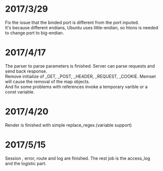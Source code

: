 # 2017/3/29
Fix the issue that the binded port is different from the port inputed.  
It's because different endians, Ubuntu uses little-endian, so htons is needed to change port to big-endian.

# 2017/4/17
The parser to parse parameters is finished. 
Server can parse requests and send back response.  
Remove initialize of _GET, _POST, _HEADER, _REQUEST, _COOKIE. Memset will cause the removal of the map objects.  
And fix some problems with references invoke a temporary varible or a const variable.  

# 2017/4/20
Render is finished with simple replace_regex.(variable support)

# 2017/5/15
Session , error, route and log are finished. The rest job is the access_log and the logistic part.